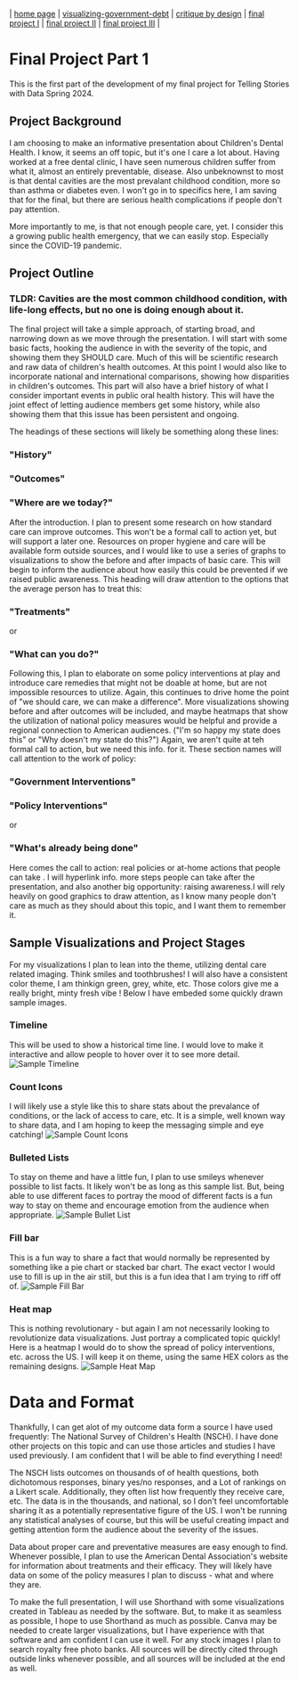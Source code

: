 | [home page](https://kjmattso.github.io/Mattson-portfolio/) | [visualizing-government-debt](https://kjmattso.github.io/Mattson-portfolio/Visualizing_gov_debt.html) | [critique by design](https://kjmattso.github.io/Mattson-portfolio/Critique_by_design.html) | [final project I](https://kjmattso.github.io/Mattson-portfolio/Final_project_pt1.html) | [final project II](final-project-part-two) | [final project III](final-project-part-three) |

# Final Project Part 1

This is the first part of the development of my final project for Telling Stories with Data Spring 2024.

## Project Background

I am choosing to make an informative presentation about Children's Dental Health. I know, it seems an off topic, but it's one I care a lot about. Having worked at a free dental clinic, I have seen numerous children suffer from what it, almost an entirely preventable, disease. Also unbeknownst to most is that dental cavities are the most prevalant childhood condition, more so than asthma or diabetes even. I won't go in to specifics here, I am saving that for the final, but there are serious health complications if people don't pay attention. 

More importantly to me, is that not enough people care, yet. I consider this a growing public health emergency, that we can easily stop. Especially since the COVID-19 pandemic. 

## Project Outline

### TLDR: Cavities are the most common childhood condition, with life-long effects, but no one is doing enough about it.

The final project will take a simple approach, of starting broad, and narrowing down as we move through the presentation. I will start with some basic facts, hooking the audience in with the severity of the topic, and showing them they SHOULD care. Much of this will be scientific research and raw data of children's health outcomes. At this point I would also like to incorporate national and international comparisons, showing how disparities in children's outcomes. This part will also have a brief history of what I consider important events in public oral health history. This will have the joint effect of letting audience members get some history, while also showing them that this issue has been persistent and ongoing.

The headings of these sections will likely be something along these lines:

### "History"
### "Outcomes"
### "Where are we today?"

After the introduction. I plan to present some research on how standard care can improve outcomes. This won't be a formal call to action yet, but will support a later one. Resources on proper hygiene and care will be available form outside sources, and I would like to use a series of graphs to visualizations to show the before and after impacts of basic care. This will begin to inform the audience about how easily this could be prevented if we raised public awareness. This heading will draw attention to the options that the average person has to treat this:

### "Treatments"
or 
### "What can you do?"

Following this, I plan to elaborate on some policy interventions at play and introduce care remedies that might not be doable at home, but are not impossible resources to utilize. Again, this continues to drive home the point of "we should care, we can make a difference". More visualizations showing before and after outcomes will be included, and maybe heatmaps that show the utilization of national policy measures would be helpful and provide a regional connection to American audiences. ("I'm so happy my state does this" or "Why doesn't my state do this?") Again, we aren't quite at teh formal call to action, but we need this info. for it. These section names will call attention to the work of policy:

### "Government Interventions"
### "Policy Interventions"
or
### "What's already being done"

Here comes the call to action: real policies or at-home actions that people can take . I will hyperlink info. more steps people can take after the presentation, and also another big opportunity: raising awareness.I will rely heavily on good graphics to draw attention, as I know many people don't care as much as they should about this topic, and I want them to remember it. 

## Sample Visualizations and Project Stages

For my visualizations I plan to lean into the theme, utilizing dental care related imaging. Think smiles and toothbrushes! I will also have a consistent color theme, I am thinkign green, grey, white, etc. Those colors give me a really bright, minty fresh vibe
! Below I have embeded some quickly drawn sample images.

### Timeline
This will be used to show a historical time line. I would love to make it interactive and allow people to hover over it to see more detail. 
![Sample Timeline](Timeline.png)

### Count Icons
I will likely use a style like this to share stats about the prevalance of conditions, or the lack of access to care, etc. It is a simple, well known way to share data, and I am hoping to keep the messaging simple and eye catching!
![Sample Count Icons](Count_list.png)

### Bulleted Lists
To stay on theme and have a little fun, I plan to use smileys whenever possible to list facts. It likely won't be as long as this sample list. But, being able to use different faces to portray the mood of different facts is a fun way to stay on theme and encourage emotion from the audience when appropriate.
![Sample Bullet List](Bullet_list.png)

### Fill bar
This is a fun way to share a fact that would normally be represented by something like a pie chart or stacked bar chart. The exact vector I would use to fill is up in the air still, but this is a fun idea that I am trying to riff off of. 
![Sample Fill Bar](Fill_bar.png)

### Heat map
This is nothing revolutionary - but again I am not necessarily looking to revolutionize data visualizations. Just portray a complicated topic quickly! Here is a heatmap I would do to show the spread of policy interventions, etc. across the US. I will keep it on theme, using the same HEX colors as the remaining designs.
![Sample Heat Map](Heatmap.png)

# Data and Format
Thankfully, I can get alot of my outcome data form a source I have used frequently: The National Survey of Children's Health (NSCH). I have done other projects on this topic and can use those articles and studies I have used previously. I am confident that I will be able to find everything I need! 

The NSCH lists outcomes on thousands of of health questions, both dichotomous responses, binary yes/no responses, and a Lot of rankings on a Likert scale. Additionally, they often list how frequently they receive care, etc. The data is in the thousands, and national, so I don't feel uncomfortable sharing it as a potentially representative figure of the US. I won't be running any statistical analyses of course, but this will be useful creating impact and getting attention form the audience about the severity of the issues. 

Data about proper care and preventative measures are easy enough to find. Whenever possible, I plan to use the American Dental Association's website for information about treatments and their efficacy. They will likely have data on some of the policy measures I plan to discuss - what and where they are. 

To make the full presentation, I will use Shorthand with some visualizations created in Tableau as needed by the software. But, to make it as seamless as possible, I hope to use Shorthand as much as possible. Canva may be needed to create larger visualizations, but I have experience with that software and am confident I can use it well. For any stock images I plan to search royalty free photo banks. All sources will be directly cited through outside links whenever possible, and all sources will be included at the end as well. 


